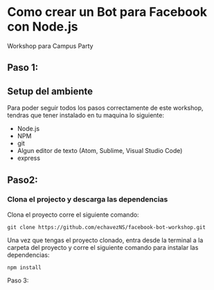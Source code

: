 # Como crear un Bot para Facebook con Node.js

Workshop para Campus Party

## Paso 1:
## Setup del ambiente
Para poder seguir todos los pasos correctamente de este workshop, tendras que tener instalado en tu maquina lo siguiente:
* Node.js
* NPM
* git
* Algun editor de texto (Atom, Sublime, Visual Studio Code)
* express

## Paso2:
### Clona el projecto y descarga las dependencias
Clona el proyecto corre el siguiente comando:
```
git clone https://github.com/echavezNS/facebook-bot-workshop.git
```

Una vez que tengas el proyecto clonado, entra desde la terminal a la carpeta del proyecto y corre el siguiente comando para instalar las dependencias:

```
npm install
```


Paso 3:
